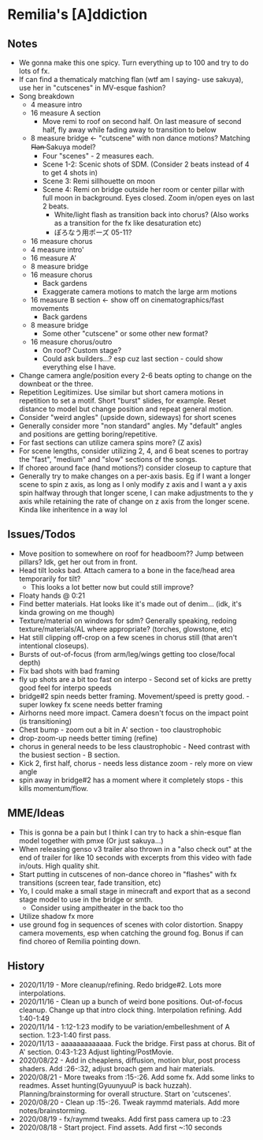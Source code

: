 # Remilia's [A]ddiction 

## Notes
- We gonna make this one spicy. Turn everything up to 100 and try to do lots of fx.
- If can find a thematicaly matching flan (wtf am I saying- use sakuya), use her in "cutscenes" in MV-esque fashion?
- Song breakdown
	- 4 measure intro
	- 16 measure A section
		- Move remi to roof on second half. On last measure of second half, fly away while fading away to transition to below
	- 8 measure bridge <- "cutscene" with non dance motions? Matching F̶l̶a̶n̶ Sakuya model?
		- Four "scenes" - 2 measures each.
		- Scene 1-2: Scenic shots of SDM. (Consider 2 beats instead of 4 to get 4 shots in)
		- Scene 3: Remi sillhouette on moon
		- Scene 4: Remi on bridge outside her room or center pillar with full moon in background. Eyes closed. Zoom in/open eyes on last 2 beats.
			- White/light flash as transition back into chorus? (Also works as a transition for the fx like desaturation etc)
			- ぽろなう用ポーズ 05-11?
	- 16 measure chorus
	- 4 measure intro'
	- 16 measure A'
	- 8 measure bridge
	- 16 measure chorus
		- Back gardens
		- Exaggerate camera motions to match the large arm motions
	- 16 measure B section <- show off on cinematographics/fast movements
		- Back gardens
	- 8 measure bridge
		- Some other "cutscene" or some other new format?
	- 16 measure chorus/outro
		- On roof? Custom stage?
		- Could ask builders...? esp cuz last section - could show everything else I have.
- Change camera angle/position every 2-6 beats opting to change on the downbeat or the three.
- Repetition Legitimizes. Use similar but short camera motions in repetition to set a motif. Short "burst" slides, for example. Reset distance to model but change position and repeat general motion.
- Consider "weird angles" (upside down, sideways) for short scenes 
- Generally consider more "non standard" angles. My "default" angles and positions are getting boring/repetitive.
- For fast sections can utilize camera spins more? (Z axis)
- For scene lengths, consider utilizing 2, 4, and 6 beat scenes to portray the "fast", "medium" and "slow" sections of the songs.
- If choreo around face (hand motions?) consider closeup to capture that
- Generally try to make changes on a per-axis basis. Eg if I want a longer scene to spin z axis, as long as I only modify z axis and I want a y axis spin halfway through that longer scene, I can make adjustments to the y axis while retaining the rate of change on z axis from the longer scene. Kinda like inheritence in a way lol

## Issues/Todos
- Move position to somewhere on roof for headboom?? Jump between pillars? Idk, get her out from in front.
- Head tilt looks bad. Attach camera to a bone in the face/head area temporarily for tilt?
	- This looks a lot better now but could still improve?
- Floaty hands @ 0:21
- Find better materials. Hat looks like it's made out of denim... (idk, it's kinda growing on me though)
- Texture/material on windows for sdm? Generally speaking, redoing texture/materials/AL where appropriate? (torches, glowstone, etc)
- Hat still clipping off-crop on a few scenes in chorus still (that aren't intentional closeups).
- Bursts of out-of-focus (from arm/leg/wings getting too close/focal depth)
- Fix bad shots with bad framing
- fly up shots are a bit too fast on interpo
		- Second set of kicks are pretty good feel for interpo speeds
- bridge#2 spin needs better framing. Movement/speed is pretty good.
		- super lowkey fx scene needs better framing
- Airhorns need more impact. Camera doesn't focus on the impact point (is transitioning)
- Chest bump - zoom out a bit in A' section - too claustrophobic
- drop-zoom-up needs better timing (refine)
- chorus in general needs to be less claustrophobic - Need contrast with the busiest section - B section.
- Kick 2, first half, chorus - needs less distance zoom - rely more on view angle
- spin away in bridge#2 has a moment where it completely stops - this kills momentum/flow.

## MME/Ideas
- This is gonna be a pain but I think I can try to hack a shin-esque flan model together with pmxe (Or just sakuya...)
- When releasing genso v3 trailer also thrown in a "also check out" at the end of trailer for like 10 seconds with excerpts from this video with fade in/outs. High quality shit.
- Start putting in cutscenes of non-dance choreo in "flashes" with fx transitions (screen tear, fade transition, etc)
- Yo, I could make a small stage in minecraft and export that as a second stage model to use in the bridge or smth.
	- Consider using ampitheater in the back too tho
- Utilize shadow fx more
- use ground fog in sequences of scenes with color distortion. Snappy camera movements, esp when catching the ground fog. Bonus if can find choreo of Remilia pointing down.

## History
- 2020/11/19 - More cleanup/refining. Redo bridge#2. Lots more interpolations.
- 2020/11/16 - Clean up a bunch of weird bone positions. Out-of-focus cleanup. Change up that intro clock thing. Interpolation refining. Add 1:40-1:49
- 2020/11/14 - 1:12-1:23 modify to be variation/embelleshment of A section. 1:23-1:40 first pass.
- 2020/11/13 - aaaaaaaaaaaaa. Fuck the bridge. First pass at chorus. Bit of A' section. 0:43-1:23 Adjust lighting/PostMovie.
- 2020/08/22 - Add in cheaplens, diffusion, motion blur, post process shaders. Add :26-:32, adjust broach gem and hair materials.
- 2020/08/21 - More tweaks from :15-:26. Add some fx. Add some links to readmes. Asset hunting(GyuunyuuP is back huzzah). Planning/brainstorming for overall structure. Start on 'cutscenes'. 
- 2020/08/20 - Clean up :15-:26. Tweak raymmd materials. Add more notes/brainstorming.
- 2020/08/19 - fx/raymmd tweaks. Add first pass camera up to :23
- 2020/08/18 - Start project. Find assets. Add first ~:10 seconds
